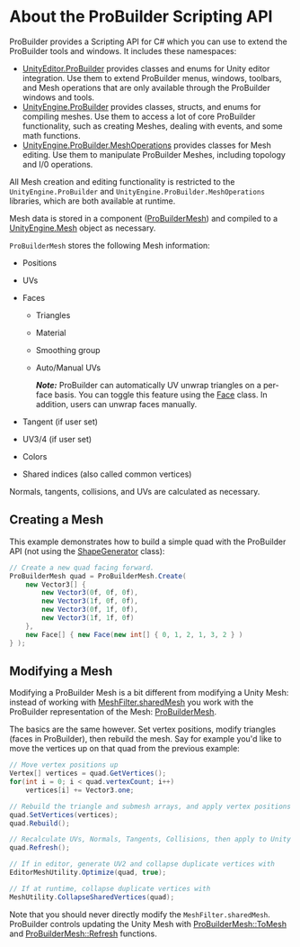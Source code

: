 # About the ProBuilder Scripting API

ProBuilder provides a Scripting API for C# which you can use to extend the ProBuilder tools and windows. It includes these namespaces:

- [UnityEditor.ProBuilder](../api/UnityEditor.ProBuilder.html) provides classes and enums for Unity editor integration. Use them to extend ProBuilder menus, windows, toolbars, and Mesh operations that are only available through the ProBuilder windows and tools.
- [UnityEngine.ProBuilder](../api/UnityEngine.ProBuilder.html) provides classes, structs, and enums for compiling meshes. Use them to access a lot of core ProBuilder functionality, such as creating Meshes, dealing with events, and some math functions.
- [UnityEngine.ProBuilder.MeshOperations](../api/UnityEngine.ProBuilder.MeshOperations.html) provides classes for Mesh editing. Use them to manipulate ProBuilder Meshes, including topology and I/0 operations. 

All Mesh creation and editing functionality is restricted to the `UnityEngine.ProBuilder` and
`UnityEngine.ProBuilder.MeshOperations` libraries, which are both available at runtime.

Mesh data is stored in a component ([ProBuilderMesh](../api/UnityEngine.ProBuilder.ProBuilderMesh.html)) and compiled to a
[UnityEngine.Mesh](https://docs.unity3d.com/ScriptReference/Mesh.html) object as necessary. 

`ProBuilderMesh` stores the following Mesh information:

- Positions

- UVs

- Faces

  - Triangles

  - Material

  - Smoothing group

  - Auto/Manual UVs

    ***Note:*** ProBuilder can automatically UV unwrap triangles on a per-face basis. You can toggle this feature using the [Face](../api/UnityEngine.ProBuilder.Face.html) class. In addition, users can unwrap faces manually.

- Tangent (if user set)

- UV3/4 (if user set)

- Colors

- Shared indices (also called common vertices)

Normals, tangents, collisions, and UVs are calculated as necessary.



## Creating a Mesh

This example demonstrates how to build a simple quad with the ProBuilder API (not using the [ShapeGenerator](../api/UnityEngine.ProBuilder.ShapeGenerator.html) class):

```c#
// Create a new quad facing forward.
ProBuilderMesh quad = ProBuilderMesh.Create(
    new Vector3[] {
        new Vector3(0f, 0f, 0f),
        new Vector3(1f, 0f, 0f),
        new Vector3(0f, 1f, 0f),
        new Vector3(1f, 1f, 0f) 
    },
	new Face[] { new Face(new int[] { 0, 1, 2, 1, 3, 2 } ) 
} );
```



## Modifying a Mesh

Modifying a ProBuilder Mesh is a bit different from modifying a Unity Mesh: instead of working with [MeshFilter.sharedMesh](https://docs.unity3d.com/ScriptReference/MeshFilter-sharedMesh.html) you work with the ProBuilder representation of the Mesh: [ProBuilderMesh](../api/UnityEngine.ProBuilder.ProBuilderMesh.html).

The basics are the same however. Set vertex positions, modify triangles (faces
in ProBuilder), then rebuild the mesh. Say for example you'd like to move the
vertices up on that quad from the previous example:

```c#
// Move vertex positions up
Vertex[] vertices = quad.GetVertices();
for(int i = 0; i < quad.vertexCount; i++)
	vertices[i] += Vector3.one;

// Rebuild the triangle and submesh arrays, and apply vertex positions & submeshes to `MeshFilter.sharedMesh`
quad.SetVertices(vertices);
quad.Rebuild();

// Recalculate UVs, Normals, Tangents, Collisions, then apply to Unity Mesh.
quad.Refresh();

// If in editor, generate UV2 and collapse duplicate vertices with
EditorMeshUtility.Optimize(quad, true);

// If at runtime, collapse duplicate vertices with
MeshUtility.CollapseSharedVertices(quad);
```

Note that you should never directly modify the `MeshFilter.sharedMesh`. ProBuilder controls updating the Unity Mesh with [ProBuilderMesh::ToMesh](../api/UnityEngine.ProBuilder.ProBuilderMesh.html#UnityEngine_ProBuilder_ProBuilderMesh_ToMesh_MeshTopology_) and [ProBuilderMesh::Refresh](../api/UnityEngine.ProBuilder.ProBuilderMesh.html#UnityEngine_ProBuilder_ProBuilderMesh_Refresh_UnityEngine_ProBuilder_RefreshMask_) functions.